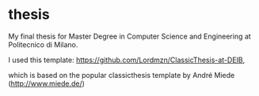 # thesis
My final thesis for Master Degree in Computer Science and Engineering at Politecnico di Milano.

I used this template: https://github.com/Lordmzn/ClassicThesis-at-DEIB,

which is based on the popular classicthesis template by André Miede (http://www.miede.de/)
